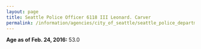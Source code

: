 ```yaml
---
layout: page
title: Seattle Police Officer 6118 III Leonard. Carver
permalink: /information/agencies/city_of_seattle/seattle_police_department/copbook/6118/
---
```


**Age as of Feb. 24, 2016:** 53.0
